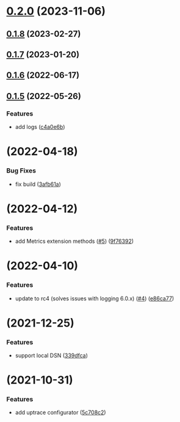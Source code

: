 # [0.2.0](https://github.com/uptrace/uptrace-dotnet/compare/v0.1.8...v0.2.0) (2023-11-06)



## [0.1.8](https://github.com/uptrace/uptrace-dotnet/compare/v0.1.7...v0.1.8) (2023-02-27)



## [0.1.7](https://github.com/uptrace/uptrace-dotnet/compare/v0.1.6...v0.1.7) (2023-01-20)



## [0.1.6](https://github.com/uptrace/uptrace-dotnet/compare/v0.1.5...v0.1.6) (2022-06-17)



## [0.1.5](https://github.com/uptrace/uptrace-dotnet/compare/v0.1.4...v0.1.5) (2022-05-26)


### Features

* add logs ([c4a0e6b](https://github.com/uptrace/uptrace-dotnet/commit/c4a0e6baebd1da37a5838f18aa36918a621311f3))



# [](https://github.com/uptrace/uptrace-dotnet/compare/v0.1.3...v) (2022-04-18)


### Bug Fixes

* fix build ([3afb61a](https://github.com/uptrace/uptrace-dotnet/commit/3afb61ae37bc98cb6564ca8a5eea3dc111a68279))



# [](https://github.com/uptrace/uptrace-dotnet/compare/v0.1.2...v) (2022-04-12)


### Features

* add Metrics extension methods ([#5](https://github.com/uptrace/uptrace-dotnet/issues/5)) ([9f76392](https://github.com/uptrace/uptrace-dotnet/commit/9f763929fb9d5679273f7e32366b3aed5efe80c4))



# [](https://github.com/uptrace/uptrace-dotnet/compare/v0.1.1...v) (2022-04-10)


### Features

* update to rc4 (solves issues with logging 6.0.x) ([#4](https://github.com/uptrace/uptrace-dotnet/issues/4)) ([e86ca77](https://github.com/uptrace/uptrace-dotnet/commit/e86ca7765832e124aa12ce329e1c194cfac7be8c))



# [](https://github.com/uptrace/uptrace-dotnet/compare/v0.1.0...v) (2021-12-25)


### Features

* support local DSN ([339dfca](https://github.com/uptrace/uptrace-dotnet/commit/339dfca8bed1b5f82dc0419e720579dd0da87677))



#  (2021-10-31)


### Features

* add uptrace configurator ([5c708c2](https://github.com/uptrace/uptrace-dotnet/commit/5c708c2ac7059ec9e91143cc01bb0366b68c7955))



